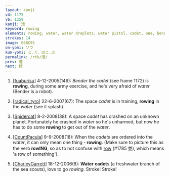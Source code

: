 ```yaml
---
layout: kanji
v4: 1175
v6: 1259
kanji: 漕
keyword: rowing
elements: rowing, water, water droplets, water pistol, cadet, one, bend, sun, day
strokes: 14
image: E6BC95
on-yomi: ソウ
kun-yomi: こ.ぐ、はこ.ぶ
permalink: /rtk/漕/
prev: 遭
next: 槽
---
```


1) [<a href="http://kanji.koohii.com/profile/fuaburisu">fuaburisu</a>] 4-12-2005(149): <em>Bender the cadet</em> (see frame 1172) is<strong> rowing</strong>, during some army exercise, and he&#039;s very afraid of <em>water</em> (Bender is a robot).

2) [<a href="http://kanji.koohii.com/profile/radical_tyro">radical_tyro</a>] 22-6-2007(67): The space <em>cadet</em> is in training,<strong> rowing</strong> in the <em>water</em> (see it splash).

3) [<a href="http://kanji.koohii.com/profile/Spidercat">Spidercat</a>] 8-2-2008(38): A space <em>cadet</em> has crashed on an unknown planet. Fortunately he crashed in <em>water</em> so he&#039;s unharmed, but now he has to do some<strong> rowing</strong> to get out of the <em>water</em>.

4) [<a href="http://kanji.koohii.com/profile/CountPacula">CountPacula</a>] 9-9-2008(18): When the <em>cadets</em> are ordered into the <em>water</em>, it can only mean one thing -<strong> rowing</strong>. (Make sure to picture this as the verb<strong> rowING</strong>, so as to not confuse with <a href="../v4/1785.html">row</a> (#1785 並), which means &#039;a row of something&#039;).

5) [<a href="http://kanji.koohii.com/profile/CharleyGarrett">CharleyGarrett</a>] 18-12-2006(8): <strong>Water</strong> <strong>cadet</strong>s (a freshwater branch of the sea scouts), love to go <em>rowing</em>. Stroke! Stroke!

